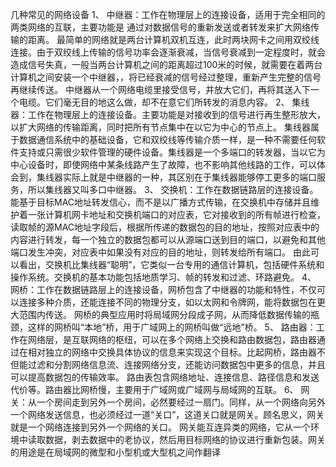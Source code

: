 几种常见的网络设备
1、	中继器：工作在物理层上的连接设备，适用于完全相同的两类网络的互联，主要功能是 通过对数据信号的重新发送或者转发来扩大网络传输的距离。
    最简单的网络就是两台计算机双机互连，此时两块网卡之间用双绞线连接。由于双绞线上传输的信号功率会逐渐衰减，当信号衰减到一定程度时，就会造成信号失真，一般当两台计算机之间的距离超过100米的时候，就需要在着两台计算机之间安装一个中继器，，将已经衰减的信号经过整理，重新产生完整的信号再继续传送。
中继器从一个网络电缆里接受信号，并放大它们，再将其送入下一个电缆。它们毫无目的地这么做，却不在意它们所转发的消息内容。
2、	集线器：工作在物理层上的连接设备。主要功能是对接收到的信号进行再生整形放大，以扩大网络的传输距离，同时把所有节点集中在以它为中心的节点上。
集线器属于数据通信系统中的基础设备，它和双绞线等传输介质一样，是一种不需要任何软件支持或只需很少软件管理的硬件设备。集线器是一个多端口的转发器，当以它为中心设备时，即使网络中某条线路产生了故障，也不影响其他线路的工作，可以体会到，集线器实际上就是中继器的一种，其区别在于集线器能够停工更多的端口服务，所以集线器又叫多口中继器。
3、	交换机：工作在数据链路层的连接设备。能基于目标MAC地址转发信心，而不是以广播方式传输，在交换机中存储并且维护着一张计算机网卡地址和交换机端口的对应表，它对接收到的所有帧进行检查，读取帧的源MAC地址字段后，根据所传递的数据包的目的地址，按照对应表中的内容进行转发，每一个独立的数据包都可以从源端口送到目的端口，以避免和其他端口发生冲突，对应表中如果没有对应的目的地址，则转发给所有端口。
由此可以看出，交换机比集线器“聪明”，它类似一台专用的通信计算机，包括硬件系统和操作系统。交换机的基本功能包括地质学习、帧的转发和过滤、环路避免。
4、	网桥：工作在数据链路层上的连接设备，网桥包含了中继器的功能和特性，不仅可以连接多种介质，还能连接不同的物理分支，如以太网和令牌网，能将数据包在更大范围内传送。
网桥的典型应用时将局域网分段成子网，从而降低数据传输的瓶颈，这样的网桥叫“本地”桥，用于广域网上的网桥叫做“远地”桥。
5、	路由器：工作在网络层，是互联网络的枢纽，可以在多个网络上交换和路由数据包，路由器通过在相对独立的网络中交换具体协议的信息来实现这个目标。比起网桥，路由器不但能过滤和分割网络信息流、连接网络分支，还能访问数据包中更多的信息，并且可以提高数据包的传输效率。
路由表包含网络地址、连接信息、路径信息和发送代价等。路由器比网桥慢，主要用于广域网或广域网与局域网的互联。
6、	网关：从一个房间走到另外一个房间，必然要经过一扇门。同样，从一个网络向另外一个网络发送信息，也必须经过一道“关口”，这道关口就是网关。顾名思义，网关就是一个网络连接到另外一个网络的关口。
网关能互连异类的网络，它从一个环境中读取数据，剥去数据中的老协议，然后用目标网络的协议进行重新包装。网关的用途是在局域网的微型和小型机或大型机之间作翻译
